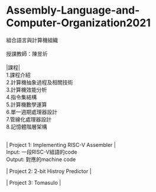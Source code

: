 # Assembly-Language-and-Computer-Organization2021
組合語言與計算機組織<br><br>
授課教師：陳昱圻<br><br>
|課程|<br>
1.課程介紹<br>
2.計算機抽象過程及相關技術<br>
3.計算機效能分析<br>
4.指令集結構<br>
5.計算機數學運算<br>
6.單一週期處理器設計<br>
7.管線化處理器設計<br>
8.記憶體階層架構<br><br>

| Project 1: Implementing RISC-V Assembler |<br>
Input: 一段RISC-V組語的code<br>
Output: 對應的machine code<br>

| Project 2: 2-bit Histroy Predictor |<br>

| Project 3: Tomasulo |
